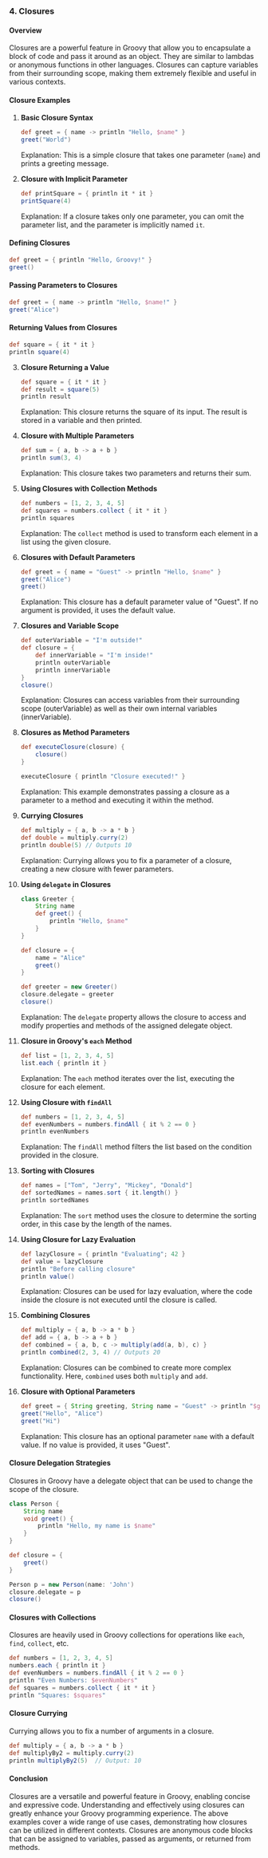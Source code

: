 
### 4. Closures

#### Overview
Closures are a powerful feature in Groovy that allow you to encapsulate a block of code and pass it around as an object. They are similar to lambdas or anonymous functions in other languages. Closures can capture variables from their surrounding scope, making them extremely flexible and useful in various contexts.

#### Closure Examples

1. **Basic Closure Syntax**

   ```groovy
   def greet = { name -> println "Hello, $name" }
   greet("World")
   ```

   Explanation: This is a simple closure that takes one parameter (`name`) and prints a greeting message.

2. **Closure with Implicit Parameter**

   ```groovy
   def printSquare = { println it * it }
   printSquare(4)
   ```

   Explanation: If a closure takes only one parameter, you can omit the parameter list, and the parameter is implicitly named `it`.



#### Defining Closures
```groovy
def greet = { println "Hello, Groovy!" }
greet()
```

#### Passing Parameters to Closures
```groovy
def greet = { name -> println "Hello, $name!" }
greet("Alice")
```

#### Returning Values from Closures
```groovy
def square = { it * it }
println square(4)
```


3. **Closure Returning a Value**

   ```groovy
   def square = { it * it }
   def result = square(5)
   println result
   ```

   Explanation: This closure returns the square of its input. The result is stored in a variable and then printed.

4. **Closure with Multiple Parameters**

   ```groovy
   def sum = { a, b -> a + b }
   println sum(3, 4)
   ```

   Explanation: This closure takes two parameters and returns their sum.

5. **Using Closures with Collection Methods**

   ```groovy
   def numbers = [1, 2, 3, 4, 5]
   def squares = numbers.collect { it * it }
   println squares
   ```

   Explanation: The `collect` method is used to transform each element in a list using the given closure.

6. **Closures with Default Parameters**

   ```groovy
   def greet = { name = "Guest" -> println "Hello, $name" }
   greet("Alice")
   greet()
   ```

   Explanation: This closure has a default parameter value of "Guest". If no argument is provided, it uses the default value.

7. **Closures and Variable Scope**

   ```groovy
   def outerVariable = "I'm outside!"
   def closure = {
       def innerVariable = "I'm inside!"
       println outerVariable
       println innerVariable
   }
   closure()
   ```

   Explanation: Closures can access variables from their surrounding scope (outerVariable) as well as their own internal variables (innerVariable).

8. **Closures as Method Parameters**

   ```groovy
   def executeClosure(closure) {
       closure()
   }

   executeClosure { println "Closure executed!" }
   ```

   Explanation: This example demonstrates passing a closure as a parameter to a method and executing it within the method.

9. **Currying Closures**

   ```groovy
   def multiply = { a, b -> a * b }
   def double = multiply.curry(2)
   println double(5) // Outputs 10
   ```

   Explanation: Currying allows you to fix a parameter of a closure, creating a new closure with fewer parameters.

10. **Using `delegate` in Closures**

    ```groovy
    class Greeter {
        String name
        def greet() {
            println "Hello, $name"
        }
    }

    def closure = {
        name = "Alice"
        greet()
    }

    def greeter = new Greeter()
    closure.delegate = greeter
    closure()
    ```

    Explanation: The `delegate` property allows the closure to access and modify properties and methods of the assigned delegate object.

11. **Closure in Groovy's `each` Method**

    ```groovy
    def list = [1, 2, 3, 4, 5]
    list.each { println it }
    ```

    Explanation: The `each` method iterates over the list, executing the closure for each element.

12. **Using Closure with `findAll`**

    ```groovy
    def numbers = [1, 2, 3, 4, 5]
    def evenNumbers = numbers.findAll { it % 2 == 0 }
    println evenNumbers
    ```

    Explanation: The `findAll` method filters the list based on the condition provided in the closure.

13. **Sorting with Closures**

    ```groovy
    def names = ["Tom", "Jerry", "Mickey", "Donald"]
    def sortedNames = names.sort { it.length() }
    println sortedNames
    ```

    Explanation: The `sort` method uses the closure to determine the sorting order, in this case by the length of the names.

14. **Using Closure for Lazy Evaluation**

    ```groovy
    def lazyClosure = { println "Evaluating"; 42 }
    def value = lazyClosure
    println "Before calling closure"
    println value()
    ```

    Explanation: Closures can be used for lazy evaluation, where the code inside the closure is not executed until the closure is called.

15. **Combining Closures**

    ```groovy
    def multiply = { a, b -> a * b }
    def add = { a, b -> a + b }
    def combined = { a, b, c -> multiply(add(a, b), c) }
    println combined(2, 3, 4) // Outputs 20
    ```

    Explanation: Closures can be combined to create more complex functionality. Here, `combined` uses both `multiply` and `add`.

16. **Closure with Optional Parameters**

    ```groovy
    def greet = { String greeting, String name = "Guest" -> println "$greeting, $name" }
    greet("Hello", "Alice")
    greet("Hi")
    ```

    Explanation: This closure has an optional parameter `name` with a default value. If no value is provided, it uses "Guest".


#### Closure Delegation Strategies
Closures in Groovy have a delegate object that can be used to change the scope of the closure.

```groovy
class Person {
    String name
    void greet() {
        println "Hello, my name is $name"
    }
}

def closure = {
    greet()
}

Person p = new Person(name: 'John')
closure.delegate = p
closure()
```

#### Closures with Collections
Closures are heavily used in Groovy collections for operations like `each`, `find`, `collect`, etc.

```groovy
def numbers = [1, 2, 3, 4, 5]
numbers.each { println it }
def evenNumbers = numbers.findAll { it % 2 == 0 }
println "Even Numbers: $evenNumbers"
def squares = numbers.collect { it * it }
println "Squares: $squares"
```

#### Closure Currying
Currying allows you to fix a number of arguments in a closure.

```groovy
def multiply = { a, b -> a * b }
def multiplyBy2 = multiply.curry(2)
println multiplyBy2(5)  // Output: 10
```

#### Conclusion

Closures are a versatile and powerful feature in Groovy, enabling concise and expressive code. Understanding and effectively using closures can greatly enhance your Groovy programming experience. The above examples cover a wide range of use cases, demonstrating how closures can be utilized in different contexts.
Closures are anonymous code blocks that can be assigned to variables, passed as arguments, or returned from methods.
